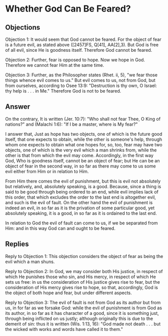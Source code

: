 # Whether God Can Be Feared?

## Objections

Objection 1: It would seem that God cannot be feared. For the object of fear is a future evil, as stated above ([2457]FS, Q[41], AA[2],3). But God is free of all evil, since He is goodness itself. Therefore God cannot be feared.

Objection 2: Further, fear is opposed to hope. Now we hope in God. Therefore we cannot fear Him at the same time.

Objection 3: Further, as the Philosopher states (Rhet. ii, 5), "we fear those things whence evil comes to us." But evil comes to us, not from God, but from ourselves, according to Osee 13:9: "Destruction is thy own, O Israel: thy help is . . . in Me." Therefore God is not to be feared.

## Answer

On the contrary, It is written (Jer. 10:7): "Who shall not fear Thee, O King of nations?" and (Malachi 1:6): "If I be a master, where is My fear?"

I answer that, Just as hope has two objects, one of which is the future good itself, that one expects to obtain, while the other is someone's help, through whom one expects to obtain what one hopes for, so, too, fear may have two objects, one of which is the very evil which a man shrinks from, while the other is that from which the evil may come. Accordingly, in the first way God, Who is goodness itself, cannot be an object of fear; but He can be an object of fear in the second way, in so far as there may come to us some evil either from Him or in relation to Him.

From Him there comes the evil of punishment, but this is evil not absolutely but relatively, and, absolutely speaking, is a good. Because, since a thing is said to be good through being ordered to an end, while evil implies lack of this order, that which excludes the order to the last end is altogether evil, and such is the evil of fault. On the other hand the evil of punishment is indeed an evil, in so far as it is the privation of some particular good, yet absolutely speaking, it is a good, in so far as it is ordained to the last end.

In relation to God the evil of fault can come to us, if we be separated from Him: and in this way God can and ought to be feared.

## Replies

Reply to Objection 1: This objection considers the object of fear as being the evil which a man shuns.

Reply to Objection 2: In God, we may consider both His justice, in respect of which He punishes those who sin, and His mercy, in respect of which He sets us free: in us the consideration of His justice gives rise to fear, but the consideration of His mercy gives rise to hope, so that, accordingly, God is the object of both hope and fear, but under different aspects.

Reply to Objection 3: The evil of fault is not from God as its author but from us, in for far as we forsake God: while the evil of punishment is from God as its author, in so far as it has character of a good, since it is something just, through being inflicted on us justly; although originally this is due to the demerit of sin: thus it is written (Wis. 1:13, 16): "God made not death . . . but the wicked with works and words have called it to them."